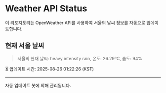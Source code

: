 
# Weather API Status

이 리포지토리는 OpenWeather API를 사용하여 서울의 날씨 정보를 자동으로 업데이트합니다.

## 현재 서울 날씨
> 서울의 현재 날씨: heavy intensity rain, 온도: 26.29°C, 습도: 94%

⏳ 업데이트 시간: 2025-08-26 01:22:26 (KST)

---
자동 업데이트 봇에 의해 관리됩니다.
